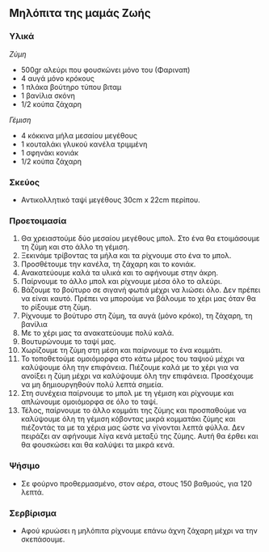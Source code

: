 ## Μηλόπιτα της μαμάς Ζωής

### Υλικά

_Ζύμη_

* 500gr αλεύρι που φουσκώνει μόνο του (Φαριναπ)
* 4 αυγά μόνο κρόκους
* 1 πλάκα βούτηρο τύπου βιταμ
* 1 βανίλια σκόνη
* 1/2 κούπα ζάχαρη

_Γέμιση_

* 4 κόκκινα μήλα μεσαίου μεγέθους
* 1 κουταλάκι γλυκού κανέλα τριμμένη
* 1 σφηνάκι κονιάκ
* 1/2 κούπα ζάχαρη

### Σκεύος

* Αντικολλητικό ταψί μεγέθους 30cm x 22cm περίπου.

### Προετοιμασία

1. Θα χρειαστούμε δύο μεσαίου μεγέθους μπολ. Στο ένα θα ετοιμάσουμε τη ζύμη και στο άλλο τη γέμιση.
1. Ξεκινάμε τρίβοντας τα μήλα και τα ρίχνουμε στο ένα το μπολ.
1. Προσθέτουμε την κανέλα, τη ζάχαρη και το κονιάκ.
1. Ανακατεύουμε καλά τα υλικά και το αφήνουμε στην άκρη.
1. Παίρνουμε το άλλο μπολ και ρίχνουμε μέσα όλο το αλεύρι.
1. Βάζουμε το βούτυρο σε σιγανή φωτιά μέχρι να λιώσει όλο. Δεν πρέπει να είναι καυτό. Πρέπει να μπορούμε να βάλουμε το χέρι μας όταν θα το ρίξουμε στη ζύμη.
1. Ρίχνουμε το βούτυρο στη ζύμη, τα αυγά (μόνο κρόκο), τη ζάχαρη, τη βανίλια
1. Με το χέρι μας τα ανακατεύουμε πολύ καλά.
1. Βουτυρώνουμε το ταψί μας.
1. Χωρίζουμε τη ζύμη στη μέση και παίρνουμε το ένα κομμάτι.
1. Το τοποθετούμε ομοιόμορφα στο κάτω μέρος του ταψιού μέχρι να καλύψουμε όλη την επιφάνεια. Πιέζουμε καλά με το χέρι για να ανοίξει η ζύμη μέχρι να καλύψουμε όλη την επιφάνεια. Προσέχουμε να μη δημιουργηθούν πολύ λεπτά σημεία.
1. Στη συνέχεια παίρνουμε το μπολ με τη γέμιση και ρίχνουμε και απλώνουμε ομοιόμορφα σε όλο το ταψί.
1. Τέλος, παίρνουμε το άλλο κομμάτι της ζύμης και προσπαθούμε να καλύψουμε όλη τη γέμιση κόβοντας μικρά κομματάκι ζύμης και πιέζοντάς τα με τα χέρια μας ώστε να γίνονται λεπτά φύλλα. Δεν πειράζει αν αφήνουμε λίγα κενά μεταξύ της ζύμης. Αυτή θα έρθει και θα φουσκώσει και θα καλύψει τα μικρά κενά.

### Ψήσιμο

* Σε φούρνο προθερμασμένο, στον αέρα, στους 150 βαθμούς, για 120 λεπτά.

### Σερβίρισμα

* Αφού κρυώσει η μηλόπιτα ρίχνουμε επάνω άχνη ζάχαρη μέχρι να την σκεπάσουμε.

